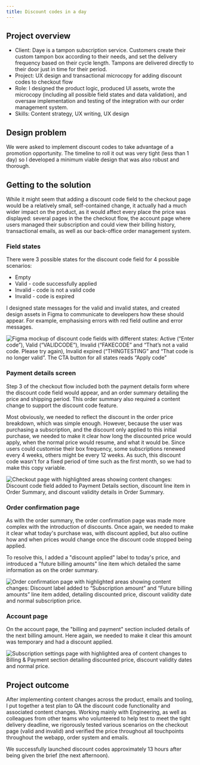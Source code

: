 ```yaml
---
title: Discount codes in a day
---
```


<link rel="stylesheet" href="style.css">

## Project overview
* Client: Daye is a tampon subscription service. Customers create their custom tampon box according to their needs, and set the delivery frequency based on their cycle length. Tampons are delivered directly to their door just in time for their period.
* Project: UX design and transactional microcopy for adding discount codes to checkout flow
* Role: I designed the product logic, produced UI assets, wrote the microcopy (including all possible field states and data validation), and oversaw implementation and testing of the integration with our order management system.
* Skills: Content strategy, UX writing, UX design

## Design problem
We were asked to implement discount codes to take advantage of a promotion opportunity. The timeline to roll it out was very tight (less than 1 day) so I developed a minimum viable design that was also robust and thorough.

## Getting to the solution
While it might seem that adding a discount code field to the checkout page would be a relatively small, self-contained change, it actually had a much wider impact on the product, as it would affect every place the price was displayed: several pages in the the checkout flow, the account page where users managed their subscription and could view their billing history, transactional emails, as well as our back-office order management system.


### Field states
There were 3 possible states for the discount code field for 4 possible scenarios:

* Empty
* Valid - code successfully applied
* Invalid - code is not a valid code
* Invalid - code is expired

I designed state messages for the valid and invalid states, and created design assets in Figma to communicate to developers how these should appear. For example, emphasising errors with red field outline and error messages.

![Figma mockup of discount code fields with different states: Active (“Enter code”), Valid (“VALIDCODE”), Invalid (“FAKECODE” and “That’s not a valid code. Please try again), Invalid expired (“THINGTESTING” and “That code is no longer valid”. The CTA button for all states reads “Apply code”](https://user-images.githubusercontent.com/12902836/192862623-d44575d1-fd0f-499d-95c2-877c701c366f.png)

### Payment details screen
Step 3 of the checkout flow included both the payment details form where the discount code field would appear, and an order summary detailing the price and shipping period. This order summary also required a content change to support the discount code feature.

Most obviously, we needed to reflect the discount in the order price breakdown, which was simple enough. However, because the user was purchasing a subscription, and the discount only applied to this initial purchase, we needed to make it clear how long the discounted price would apply, when the normal price would resume, and what it would be. Since users could customise their box frequency, some subscriptions renewed every 4 weeks, others might be every 12 weeks. As such, this discount code wasn't for a fixed period of time such as the first month, so we had to make this copy variable.

![Checkout page with highlighted areas showing content changes: Discount code field added to Payment Details section, discount line item in Order Summary, and discount validity details in Order Summary.](https://user-images.githubusercontent.com/12902836/192863021-82f572d4-3acc-446e-9825-73eeecd59bfd.jpeg)

### Order confirmation page
As with the order summary, the order confirmation page was made more complex with the introduction of discounts. Once again, we needed to make it clear what today's purchase was, with discount applied, but also outline how and when prices would change once the discount code stopped being applied.

To resolve this, I added a "discount applied" label to today's price, and introduced a "future billing amounts" line item which detailed the same information as on the order summary. 

![Order confirmation page with highlighted areas showing content changes: Discount label added to “Subscription amount” and “Future billing amounts” line item added, detailing discounted price, discount validity date and normal subscription price.](https://user-images.githubusercontent.com/12902836/192863127-5929665e-82ac-4f28-8074-a515d3e80856.jpeg)

### Account page
On the account page, the "billing and payment" section included details of the next billing amount. Here again, we needed to make it clear this amount was temporary and had a discount applied.

![Subscription settings page with highlighted area of content changes to Billing & Payment section detailing discounted price, discount validity dates and normal price.](https://user-images.githubusercontent.com/12902836/192863304-2dc3c4d9-f930-42d8-9241-390bdc2e8f66.jpeg)

## Project outcome
After implementing content changes across the product, emails and tooling, I put together a test plan to QA the discount code functionality and associated content changes. Working mainly with Engineering, as well as colleagues from other teams who volunteered to help test to meet the tight delivery deadline, we rigorously tested various scenarios on the checkout page (valid and invalid) and verified the price throughout all touchpoints throughout the webapp, order system and emails. 

We successfully launched discount codes approximately 13 hours after being given the brief (the next afternoon). 
